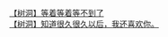 [【树洞】等着等着等不到了](http://tieba.baidu.com/p/4161436211?see_lz=1&pn=)   
[【树洞】知道很久很久以后，我还喜欢你。](http://tieba.baidu.com/p/4161244216?see_lz=1&pn=)   
